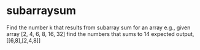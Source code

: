 # subarraysum
Find the number k that results from subarray sum for an array
e.g., given array [2, 4, 6, 8, 16, 32] find the numbers that sums to 14
expected output, [[6,8],[2,4,8]]
